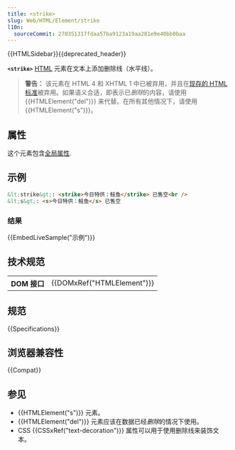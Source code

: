 ```yaml
---
title: <strike>
slug: Web/HTML/Element/strike
l10n:
  sourceCommit: 270351317fdaa57ba9123a19aa281e9e40bb0baa
---
```


{{HTMLSidebar}}{{deprecated_header}}

**`<strike>`** [HTML](/zh-CN/docs/Web/HTML) 元素在文本上添加删除线（水平线）。

> **警告：** 该元素在 HTML 4 和 XHTML 1 中已被弃用，并且在[现存的 HTML 标准](https://html.spec.whatwg.org/multipage/obsolete.html#strike)被弃用。如果语义合适，即表示已*删除*的内容，请使用 {{HTMLElement("del")}} 来代替。在所有其他情况下，请使用 {{HTMLElement("s")}}。

## 属性

这个元素包含[全局属性](/zh-CN/docs/Web/HTML/Global_attributes).

## 示例

```html
&lt;strike&gt;: <strike>今日特供：鲑鱼</strike> 已售空<br />
&lt;s&gt;: <s>今日特供：鲑鱼</s> 已售空
```

### 结果

{{EmbedLiveSample("示例")}}

## 技术规范

<table class="properties">
  <tbody>
    <tr>
      <th scope="row">DOM 接口</th>
      <td>{{DOMxRef("HTMLElement")}}</td>
    </tr>
  </tbody>
</table>

## 规范

{{Specifications}}

## 浏览器兼容性

{{Compat}}

## 参见

- {{HTMLElement("s")}} 元素。
- {{HTMLElement("del")}} 元素应该在数据已经*删除*的情况下使用。
- CSS {{CSSxRef("text-decoration")}} 属性可以用于使用删除线来装饰文本。
